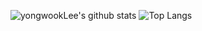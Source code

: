 ![yongwookLee's github stats](https://github-readme-stats.vercel.app/api?username=yongwookLee&count_private=true&show_icons=true&theme=onedark) ![Top Langs](https://github-readme-stats.vercel.app/api/top-langs/?username=yongwookLee&layout=compact)
<!--
**yongwookLee/yongwookLee** is a ✨ _special_ ✨ repository because its `README.md` (this file) appears on your GitHub profile.

Here are some ideas to get you started:

- 🔭 I’m currently working on ...
- 🌱 I’m currently learning ...
- 👯 I’m looking to collaborate on ...
- 🤔 I’m looking for help with ...
- 💬 Ask me about ...
- 📫 How to reach me: ...
- 😄 Pronouns: ...
- ⚡ Fun fact: ...
-->
